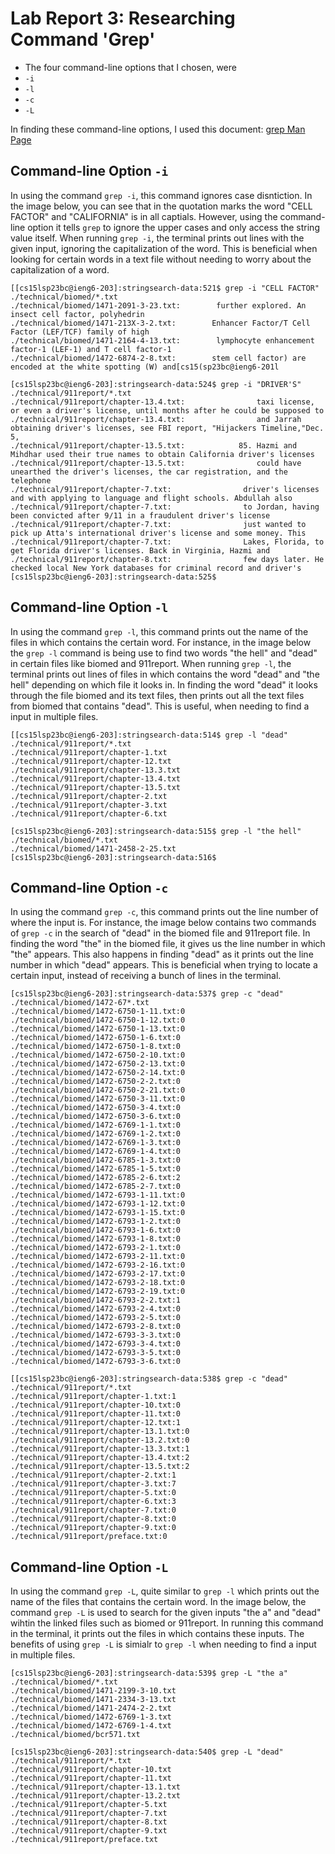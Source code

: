 # Lab Report 3: Researching Command 'Grep'
* The four command-line options that I chosen, were
* `-i`
* `-l`
* `-c`
* `-L`

In finding these command-line options, I used this document: [grep Man Page](https://ss64.com/osx/grep.html)
## Command-line Option `-i`

In using the command `grep -i`, this command ignores case disntiction. In the image below, you can see that in the quotation marks the word "CELL FACTOR" and "CALIFORNIA" is in all captials. However, using the command-line option it tells `grep` to ignore the upper cases and only access the string value itself. When running `grep -i`, the terminal prints out lines with the given input, ignoring the capitalization of the word. This is beneficial when looking for certain words in a text file without needing to worry about the capitalization of a word.

```
[[cs15lsp23bc@ieng6-203]:stringsearch-data:521$ grep -i "CELL FACTOR" ./technical/biomed/*.txt
./technical/biomed/1471-2091-3-23.txt:        further explored. An insect cell factor, polyhedrin
./technical/biomed/1471-213X-3-2.txt:        Enhancer Factor/T Cell Factor (LEF/TCF) family of high
./technical/biomed/1471-2164-4-13.txt:        lymphocyte enhancement factor-1 (LEF-1) and T cell factor-1
./technical/biomed/1472-6874-2-8.txt:        stem cell factor) are encoded at the white spotting (W) and[cs15(sp23bc@ieng6-201l 
```
```
[cs15lsp23bc@ieng6-203]:stringsearch-data:524$ grep -i "DRIVER'S" ./technical/911report/*.txt
./technical/911report/chapter-13.4.txt:                taxi license, or even a driver's license, until months after he could be supposed to
./technical/911report/chapter-13.4.txt:                and Jarrah obtaining driver's licenses, see FBI report, "Hijackers Timeline,"Dec. 5,
./technical/911report/chapter-13.5.txt:            85. Hazmi and Mihdhar used their true names to obtain California driver's licenses
./technical/911report/chapter-13.5.txt:                could have unearthed the driver's licenses, the car registration, and the telephone
./technical/911report/chapter-7.txt:                driver's licenses and with applying to language and flight schools. Abdullah also
./technical/911report/chapter-7.txt:                to Jordan, having been convicted after 9/11 in a fraudulent driver's license
./technical/911report/chapter-7.txt:                just wanted to pick up Atta's international driver's license and some money. This
./technical/911report/chapter-7.txt:                Lakes, Florida, to get Florida driver's licenses. Back in Virginia, Hazmi and
./technical/911report/chapter-8.txt:                few days later. He checked local New York databases for criminal record and driver's
[cs15lsp23bc@ieng6-203]:stringsearch-data:525$ 
```

## Command-line Option `-l`

In using the command `grep -l`, this command prints out the name of the files in which contains the certain word. For instance, in the image below the `grep -l` command is being use to find two words "the hell" and "dead" in certain files like biomed and 911report. When running `grep -l`, the terminal prints out lines of files in which contains the word "dead" and "the hell" depending on which file it looks in. In finding the word "dead" it looks through the file biomed and its text files, then prints out all the text files from biomed that contains "dead". This is useful, when needing to find a input in multiple files.

```
[[cs15lsp23bc@ieng6-203]:stringsearch-data:514$ grep -l "dead" ./technical/911report/*.txt
./technical/911report/chapter-1.txt
./technical/911report/chapter-12.txt
./technical/911report/chapter-13.3.txt
./technical/911report/chapter-13.4.txt
./technical/911report/chapter-13.5.txt
./technical/911report/chapter-2.txt
./technical/911report/chapter-3.txt
./technical/911report/chapter-6.txt
```
```
[cs15lsp23bc@ieng6-203]:stringsearch-data:515$ grep -l "the hell" ./technical/biomed/*.txt
./technical/biomed/1471-2458-2-25.txt
[cs15lsp23bc@ieng6-203]:stringsearch-data:516$ 
```

## Command-line Option `-c`

In using the command `grep -c`, this command prints out the line number of where the input is. For instance, the image below contains two commands of `grep -c` in the search of "dead" in the biomed file and 911report file. In finding the word "the" in the biomed file, it gives us the line number in which "the" appears. This also happens in finding "dead" as it prints out the line number in which "dead" appears. This is beneficial when trying to locate a certain input, instead of receiving a bunch of lines in the terminal.

```
[cs15lsp23bc@ieng6-203]:stringsearch-data:537$ grep -c "dead" ./technical/biomed/1472-67*.txt
./technical/biomed/1472-6750-1-11.txt:0
./technical/biomed/1472-6750-1-12.txt:0
./technical/biomed/1472-6750-1-13.txt:0
./technical/biomed/1472-6750-1-6.txt:0
./technical/biomed/1472-6750-1-8.txt:0
./technical/biomed/1472-6750-2-10.txt:0
./technical/biomed/1472-6750-2-13.txt:0
./technical/biomed/1472-6750-2-14.txt:0
./technical/biomed/1472-6750-2-2.txt:0
./technical/biomed/1472-6750-2-21.txt:0
./technical/biomed/1472-6750-3-11.txt:0
./technical/biomed/1472-6750-3-4.txt:0
./technical/biomed/1472-6750-3-6.txt:0
./technical/biomed/1472-6769-1-1.txt:0
./technical/biomed/1472-6769-1-2.txt:0
./technical/biomed/1472-6769-1-3.txt:0
./technical/biomed/1472-6769-1-4.txt:0
./technical/biomed/1472-6785-1-3.txt:0
./technical/biomed/1472-6785-1-5.txt:0
./technical/biomed/1472-6785-2-6.txt:2
./technical/biomed/1472-6785-2-7.txt:0
./technical/biomed/1472-6793-1-11.txt:0
./technical/biomed/1472-6793-1-12.txt:0
./technical/biomed/1472-6793-1-15.txt:0
./technical/biomed/1472-6793-1-2.txt:0
./technical/biomed/1472-6793-1-6.txt:0
./technical/biomed/1472-6793-1-8.txt:0
./technical/biomed/1472-6793-2-1.txt:0
./technical/biomed/1472-6793-2-11.txt:0
./technical/biomed/1472-6793-2-16.txt:0
./technical/biomed/1472-6793-2-17.txt:0
./technical/biomed/1472-6793-2-18.txt:0
./technical/biomed/1472-6793-2-19.txt:0
./technical/biomed/1472-6793-2-2.txt:1
./technical/biomed/1472-6793-2-4.txt:0
./technical/biomed/1472-6793-2-5.txt:0
./technical/biomed/1472-6793-2-8.txt:0
./technical/biomed/1472-6793-3-3.txt:0
./technical/biomed/1472-6793-3-4.txt:0
./technical/biomed/1472-6793-3-5.txt:0
./technical/biomed/1472-6793-3-6.txt:0
```
```
[[cs15lsp23bc@ieng6-203]:stringsearch-data:538$ grep -c "dead" ./technical/911report/*.txt
./technical/911report/chapter-1.txt:1
./technical/911report/chapter-10.txt:0
./technical/911report/chapter-11.txt:0
./technical/911report/chapter-12.txt:1
./technical/911report/chapter-13.1.txt:0
./technical/911report/chapter-13.2.txt:0
./technical/911report/chapter-13.3.txt:1
./technical/911report/chapter-13.4.txt:2
./technical/911report/chapter-13.5.txt:2
./technical/911report/chapter-2.txt:1
./technical/911report/chapter-3.txt:7
./technical/911report/chapter-5.txt:0
./technical/911report/chapter-6.txt:3
./technical/911report/chapter-7.txt:0
./technical/911report/chapter-8.txt:0
./technical/911report/chapter-9.txt:0
./technical/911report/preface.txt:0
```

## Command-line Option `-L`

In using the command `grep -L`, quite similar to `grep -l` which prints out the name of the files that contains the certain word. In the image below, the command `grep -L` is used to search for the given inputs "the a" and "dead" wihtin the linked files such as biomed or 911report. In running this command in the terminal, it prints out the files in which contains these inputs. The benefits of using `grep -L` is simialr to `grep -l` when needing to find a input in multiple files.

```
[cs15lsp23bc@ieng6-203]:stringsearch-data:539$ grep -L "the a" ./technical/biomed/*.txt
./technical/biomed/1471-2199-3-10.txt
./technical/biomed/1471-2334-3-13.txt
./technical/biomed/1471-2474-2-2.txt
./technical/biomed/1472-6769-1-3.txt
./technical/biomed/1472-6769-1-4.txt
./technical/biomed/bcr571.txt
```
```
[cs15lsp23bc@ieng6-203]:stringsearch-data:540$ grep -L "dead" ./technical/911report/*.txt
./technical/911report/chapter-10.txt
./technical/911report/chapter-11.txt
./technical/911report/chapter-13.1.txt
./technical/911report/chapter-13.2.txt
./technical/911report/chapter-5.txt
./technical/911report/chapter-7.txt
./technical/911report/chapter-8.txt
./technical/911report/chapter-9.txt
./technical/911report/preface.txt
```
